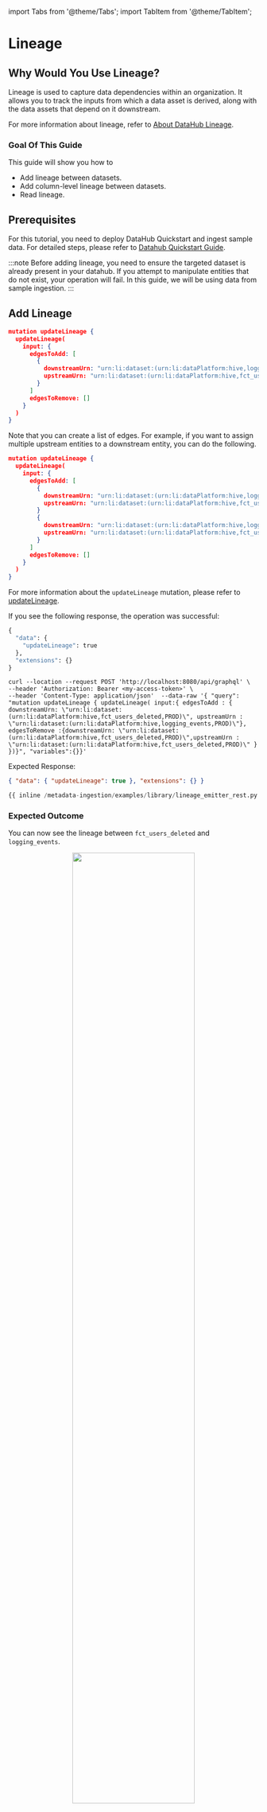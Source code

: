 import Tabs from '@theme/Tabs';
import TabItem from '@theme/TabItem';

# Lineage

## Why Would You Use Lineage?

Lineage is used to capture data dependencies within an organization. It allows you to track the inputs from which a data asset is derived, along with the data assets that depend on it downstream.

For more information about lineage, refer to [About DataHub Lineage](/docs/generated/lineage/lineage-feature-guide.md).

### Goal Of This Guide

This guide will show you how to

- Add lineage between datasets.
- Add column-level lineage between datasets.
- Read lineage.

## Prerequisites

For this tutorial, you need to deploy DataHub Quickstart and ingest sample data.
For detailed steps, please refer to [Datahub Quickstart Guide](/docs/quickstart.md).

:::note
Before adding lineage, you need to ensure the targeted dataset is already present in your datahub.
If you attempt to manipulate entities that do not exist, your operation will fail.
In this guide, we will be using data from sample ingestion.
:::

## Add Lineage

<Tabs>
<TabItem value="graphql" label="GraphQL" default>

```json
mutation updateLineage {
  updateLineage(
    input: {
      edgesToAdd: [
        {
          downstreamUrn: "urn:li:dataset:(urn:li:dataPlatform:hive,logging_events,PROD)"
          upstreamUrn: "urn:li:dataset:(urn:li:dataPlatform:hive,fct_users_deleted,PROD)"
        }
      ]
      edgesToRemove: []
    }
  )
}
```

Note that you can create a list of edges. For example, if you want to assign multiple upstream entities to a downstream entity, you can do the following.

```json
mutation updateLineage {
  updateLineage(
    input: {
      edgesToAdd: [
        {
          downstreamUrn: "urn:li:dataset:(urn:li:dataPlatform:hive,logging_events,PROD)"
          upstreamUrn: "urn:li:dataset:(urn:li:dataPlatform:hive,fct_users_deleted,PROD)"
        }
        {
          downstreamUrn: "urn:li:dataset:(urn:li:dataPlatform:hive,logging_events,PROD)"
          upstreamUrn: "urn:li:dataset:(urn:li:dataPlatform:hive,fct_users_created,PROD)"
        }
      ]
      edgesToRemove: []
    }
  )
}

```

For more information about the `updateLineage` mutation, please refer to [updateLineage](https://datahubproject.io/docs/graphql/mutations/#updatelineage).

If you see the following response, the operation was successful:

```python
{
  "data": {
    "updateLineage": true
  },
  "extensions": {}
}
```

</TabItem>
<TabItem value="curl" label="Curl">

```shell
curl --location --request POST 'http://localhost:8080/api/graphql' \
--header 'Authorization: Bearer <my-access-token>' \
--header 'Content-Type: application/json'  --data-raw '{ "query": "mutation updateLineage { updateLineage( input:{ edgesToAdd : { downstreamUrn: \"urn:li:dataset:(urn:li:dataPlatform:hive,fct_users_deleted,PROD)\", upstreamUrn : \"urn:li:dataset:(urn:li:dataPlatform:hive,logging_events,PROD)\"}, edgesToRemove :{downstreamUrn: \"urn:li:dataset:(urn:li:dataPlatform:hive,fct_users_deleted,PROD)\",upstreamUrn : \"urn:li:dataset:(urn:li:dataPlatform:hive,fct_users_deleted,PROD)\" } })}", "variables":{}}'
```

Expected Response:

```json
{ "data": { "updateLineage": true }, "extensions": {} }
```

</TabItem>
<TabItem value="python" label="Python">

```python
{{ inline /metadata-ingestion/examples/library/lineage_emitter_rest.py show_path_as_comment }}
```

</TabItem>
</Tabs>

### Expected Outcome

You can now see the lineage between `fct_users_deleted` and `logging_events`.

<p align="center">
  <img width="70%"  src="https://raw.githubusercontent.com/datahub-project/static-assets/main/imgs/apis/tutorials/lineage-added.png"/>
</p>


## Add Column-level Lineage

<Tabs>
<TabItem value="python" label="Python">

```python
{{ inline /metadata-ingestion/examples/library/lineage_emitter_dataset_finegrained_sample.py show_path_as_comment }}
```

</TabItem>
</Tabs>

### Expected Outcome

You can now see the column-level lineage between datasets. Note that you have to enable `Show Columns` to be able to see the column-level lineage.

<p align="center">
  <img width="70%"  src="https://raw.githubusercontent.com/datahub-project/static-assets/main/imgs/apis/tutorials/column-level-lineage-added.png"/>
</p>

## Add Lineage to Non-Dataset Entities

You can also add lineage to non-dataset entities, such as DataJobs, Charts, and Dashboards.
Please refer to the following examples.

| Connection          | Examples         | A.K.A           |
|---------------------|-------------------|-----------------|
| DataJob to DataFlow | - [lineage_job_dataflow.py](../../../metadata-ingestion/examples/library/lineage_job_dataflow.py)    | | 
| DataJob to Dataset  | - [lineage_dataset_job_dataset.py](../../../metadata-ingestion/examples/library/lineage_dataset_job_dataset.py) <br /> | Pipeline Lineage |
| Chart to Dashboard  | - [lineage_chart_dashboard.py](../../../metadata-ingestion/examples/library/lineage_chart_dashboard.py) |  |
| Chart to Dataset    | - [lineage_dataset_chart.py](../../../metadata-ingestion/examples/library/lineage_dataset_chart.py) |  |


## Read Lineage (Lineage Impact Analysis)

<Tabs>
<TabItem value="graphql" label="GraphQL" default>

```graphql
query scrollAcrossLineage {
  scrollAcrossLineage(
    input: {
      query: "*"
      urn: "urn:li:dataset:(urn:li:dataPlatform:hive,logging_events,PROD)"
      count: 10
      direction: DOWNSTREAM
      orFilters: [
        {
          and: [
            {
              condition: EQUAL
              negated: false
              field: "degree"
              values: ["1", "2", "3+"]
            }
          ]
        }
      ]
    }
  ) {
    searchResults {
      degree
      entity {
        urn
        type
      }
    }
  }
}
```

</TabItem>
<TabItem value="curl" label="Curl">

```shell
curl --location --request POST 'http://localhost:8080/api/graphql' \
--header 'Authorization: Bearer <my-access-token>' \
--header 'Content-Type: application/json'  --data-raw '{ { "query": "query scrollAcrossLineage { scrollAcrossLineage( input: { query: \"*\" urn: \"urn:li:dataset:(urn:li:dataPlatform:hive,logging_events,PROD)\" count: 10 direction: DOWNSTREAM orFilters: [ { and: [ { condition: EQUAL negated: false field: \"degree\" values: [\"1\", \"2\", \"3+\"] } ] } ] } ) { searchResults { degree entity { urn type } } }}"
}}'
```

</TabItem>
<TabItem value="python" label="Python">

```python
{{ inline /metadata-ingestion/examples/library/read_lineage_execute_graphql.py show_path_as_comment }}
```

</TabItem>
</Tabs>

This example shows using lineage degrees as a filter, but additional search filters can be included here as well.

Note that `degree` means the number of hops in the lineage. For example, `degree: 1` means the immediate downstream entities, `degree: 2` means the entities that are two hops away, and so on.

This will perform a multi-hop lineage search on the urn specified. For more information about the `scrollAcrossLineage` mutation, please refer to [scrollAcrossLineage](https://datahubproject.io/docs/graphql/queries/#scrollacrosslineage).

### Expected Outcome

As an outcome, you should see the downstream entities of `logging_events`.

```graphql
{
  "data": {
    "scrollAcrossLineage": {
      "searchResults": [
        {
          "degree": 1,
          "entity": {
            "urn": "urn:li:dataJob:(urn:li:dataFlow:(airflow,dag_abc,PROD),task_123)",
            "type": "DATA_JOB"
          }
        },
        ...
        {
          "degree": 2,
          "entity": {
            "urn": "urn:li:mlPrimaryKey:(user_analytics,user_name)",
            "type": "MLPRIMARY_KEY"
          }
        }
      ]
    }
  },
  "extensions": {}
}
```

## Read Column-level Lineage 

You can also read column-level lineage via Python SDK. 



<Tabs>
<TabItem value="python" label="Python">

```python
{{ inline /metadata-ingestion/examples/library/read_lineage_rest.py show_path_as_comment }}
```

</TabItem>
</Tabs>

### Expected Outcome

As a response, you will get the full lineage information like this. 

```graphql
{
  "UpstreamLineageClass": {
    "upstreams": [
      {
        "UpstreamClass": {
          "auditStamp": {
            "AuditStampClass": {
              "time": 0,
              "actor": "urn:li:corpuser:unknown",
              "impersonator": null,
              "message": null
            }
          },
          "created": null,
          "dataset": "urn:li:dataset:(urn:li:dataPlatform:hive,fct_users_deleted,PROD)",
          "type": "TRANSFORMED",
          "properties": null,
          "query": null
        }
      }
    ],
    "fineGrainedLineages": [
      {
        "FineGrainedLineageClass": {
          "upstreamType": "FIELD_SET",
          "upstreams": [
            "urn:li:schemaField:(urn:li:dataset:(urn:li:dataPlatform:hive,fct_users_deleted,PROD),browser_id)",
            "urn:li:schemaField:(urn:li:dataset:(urn:li:dataPlatform:hive,fct_users_created,PROD),user_id)"
          ],
          "downstreamType": "FIELD",
          "downstreams": [
            "urn:li:schemaField:(urn:li:dataset:(urn:li:dataPlatform:hive,logging_events,PROD),browser)"
          ],
          "transformOperation": null,
          "confidenceScore": 1.0,
          "query": null
        }
      }
    ]
  }
}
```